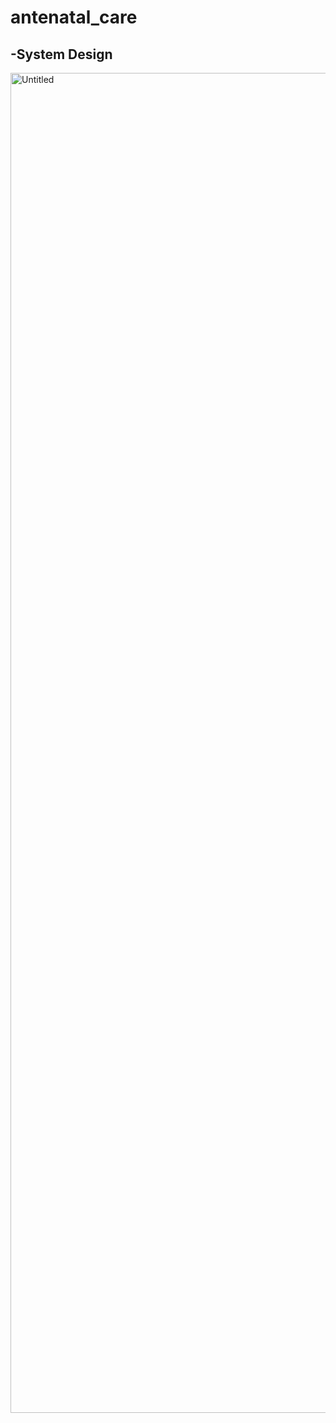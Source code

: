 # antenatal_care


## -System Design
<img width="2144" alt="Untitled" src="https://github.com/YoussifTaha/antenatal_care/assets/136083166/a42e36db-182c-4e25-9aaa-a779aae6ab2c">


